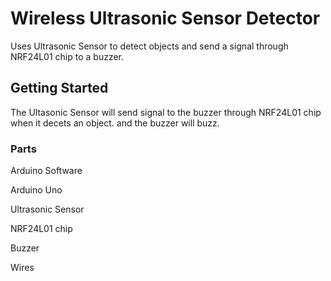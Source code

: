 # Wireless Ultrasonic Sensor Detector

Uses Ultrasonic Sensor to detect objects and send a signal through NRF24L01 chip to a buzzer.

## Getting Started

The Ultasonic Sensor will send signal to the buzzer through NRF24L01 chip when it decets an object. and the buzzer will buzz. 

### Parts

Arduino Software

Arduino Uno

Ultrasonic Sensor

NRF24L01 chip

Buzzer

Wires

